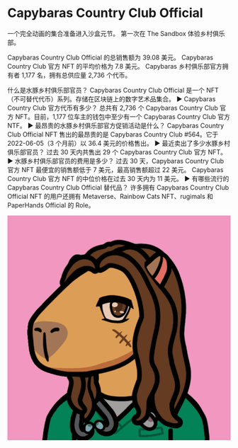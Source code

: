 # Capybaras Country Club Official

一个完全动画的集合准备进入沙盒元节。 第一次在 The Sandbox 体验乡村俱乐部。

Capybaras Country Club Official 的总销售额为 39.08 美元。 Capybaras Country Club 官方 NFT 的平均价格为 7.8 美元。 Capybaras 乡村俱乐部官方拥有者 1,177 名，拥有总供应量 2,736 个代币。

什么是水豚乡村俱乐部官员？
Capybaras Country Club Official 是一个 NFT（不可替代代币）系列。存储在区块链上的数字艺术品集合。
▶ Capybaras Country Club 官方代币有多少？
总共有 2,736 个 Capybaras Country Club 官方 NFT。目前，1,177 位车主的钱包中至少有一个 Capybaras Country Club 官方 NTF。
▶ 最昂贵的水豚乡村俱乐部官方促销活动是什么？
Capybaras Country Club Official NFT 售出的最昂贵的是 Capybaras Country Club #564。它于 2022-06-05（3 个月前）以 36.4 美元的价格售出。
▶ 最近卖出了多少水豚乡村俱乐部官员？
过去 30 天内共售出 29 个 Capybaras Country Club 官方 NFT。
▶ 水豚乡村俱乐部官员的费用是多少？
过去 30 天，Capybaras Country Club 官方 NFT 最便宜的销售额低于 7 美元，最高销售额超过 22 美元。 Capybaras Country Club 官方 NFT 的中位价格在过去 30 天内为 11 美元。
▶ 有哪些流行的 Capybaras Country Club Official 替代品？
许多拥有 Capybaras Country Club Official NFT 的用户还拥有 Metaverse、Rainbow Cats NFT、rugimals 和 PaperHands Official 的 Role。

![nft](微信截图_20220901204627.png)
